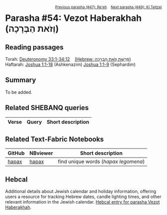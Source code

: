 <span style="float: right;"><sup> <a href="../47%20-%20Re'eh">Previous parasha (#47): Re'eh</a> &nbsp;&nbsp; <a href="../49%20-%20Ki%20Teitzei">Next parasha (#49): Ki Teitzei</a></sup></span>

# Parasha #54: Vezot Haberakhah (וְזֹאת הַבְּרָכָה)

## Reading passages

Torah: <a href="https://www.stepbible.org/?q=version=NASB2020|reference=Deut.33:1-34:12&options=HNVUG" target="_blank">Deuteronomy 33:1-34:12</a> &nbsp;&nbsp; <a href="https://tikkun.io/#/p/vezot-haberakhah" target="_blank">(Hebrew: פָּרָשַׁת וְזֹאת הַבְּרָכָה)</a><br>
Haftarah: 
<a href="https://www.stepbible.org/?q=version=NASB2020|reference=Josh.1:1-18&options=HNVUG" target="_blank">Joshua 1:1-18</a> (Ashkenazim)
<a href="https://www.stepbible.org/?q=version=NASB2020|reference=Josh.1:1-9&options=HNVUG" target="_blank">Joshua 1:1-9</a> (Sephardim)

## Summary

To be added.

## Related SHEBANQ queries

Verse | Query | Short description
--- | --- | --- 


## Related Text-Fabric Notebooks

GitHub | NBviewer | Short description
---|---|---
[hapax](hapax.ipynb) | <a href="https://nbviewer.org/github/tonyjurg/Parashot/blob/main/WeeklyParasha/54%20-%20Ki%20Vezot%20Haberakhah/hapax.ipynb" target="_blank">hapax</a> | find unique words (*hapax legomena*)

## Hebcal

Additional details about Jewish calendar and holiday information, offering users a resource for tracking Hebrew dates, candle lighting times, and other relevant information in the Jewish calendar. <a href="https://www.hebcal.com/sedrot/vezot-haberakhah" target="_blank">Hebcal entry for parasha Vezot Haberakhah</a>.
